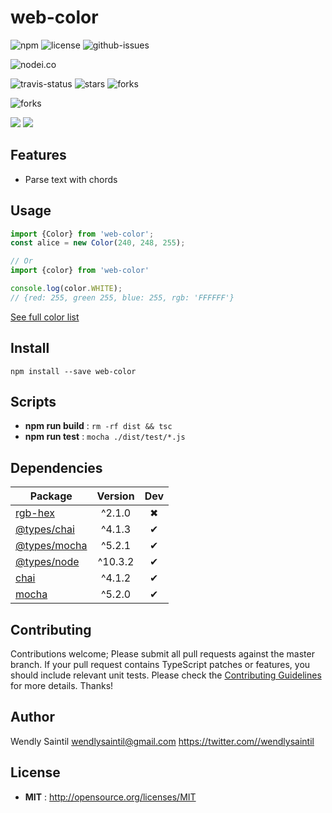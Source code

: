 # web-color

![npm](https://img.shields.io/npm/v/web-color.svg) ![license](https://img.shields.io/npm/l/web-color.svg) ![github-issues](https://img.shields.io/github/issues/web-color.svg)



![nodei.co](https://nodei.co/npm/web-color.png?downloads=true&downloadRank=true&stars=true)

![travis-status](https://img.shields.io/travis/web-color.svg)
![stars](https://img.shields.io/github/stars/web-color.svg)
![forks](https://img.shields.io/github/forks/web-color.svg)

![forks](https://img.shields.io/github/forks/web-color.svg)

![](https://david-dm.org/web-color/status.svg)
![](https://david-dm.org/web-color/dev-status.svg)

## Features

- Parse text with chords

## Usage

```js
import {Color} from 'web-color';
const alice = new Color(240, 248, 255);

// Or
import {color} from 'web-color'

console.log(color.WHITE);
// {red: 255, green 255, blue: 255, rgb: 'FFFFFF'}
```

[See full color list](docs/README.md)
## Install

`npm install --save web-color`

## Scripts

 - **npm run build** : `rm -rf dist && tsc`
 - **npm run test** : `mocha ./dist/test/*.js`

## Dependencies

Package | Version | Dev
--- |:---:|:---:
[rgb-hex](https://www.npmjs.com/package/rgb-hex) | ^2.1.0 | ✖
[@types/chai](https://www.npmjs.com/package/@types/chai) | ^4.1.3 | ✔
[@types/mocha](https://www.npmjs.com/package/@types/mocha) | ^5.2.1 | ✔
[@types/node](https://www.npmjs.com/package/@types/node) | ^10.3.2 | ✔
[chai](https://www.npmjs.com/package/chai) | ^4.1.2 | ✔
[mocha](https://www.npmjs.com/package/mocha) | ^5.2.0 | ✔


## Contributing

Contributions welcome; Please submit all pull requests against the master branch. If your pull request contains TypeScript patches or features, you should include relevant unit tests. Please check the [Contributing Guidelines](contributng.md) for more details. Thanks!

## Author

Wendly Saintil <wendlysaintil@gmail.com> https://twitter.com//wendlysaintil

## License

 - **MIT** : http://opensource.org/licenses/MIT